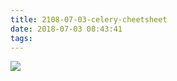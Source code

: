 ```yaml
---
title: 2108-07-03-celery-cheetsheet
date: 2018-07-03 08:43:41
tags:
---
```


![](http://odzl05jxx.bkt.clouddn.com/image/jpg/Celery_picture.jpg)
<!--more-->